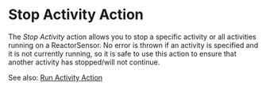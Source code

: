 # Stop Activity Action

The _Stop Activity_ action allows you to stop a specific activity or all activities running on a ReactorSensor. No error is thrown if an activity is specified and it is not currently running, so it is safe to use this action to ensure that another activity has stopped/will not continue.

See also: [Run Activity Action](Run-Activity-Action.md)